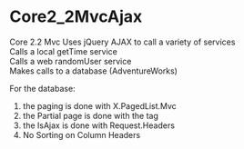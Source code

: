 # Core2_2MvcAjax
Core 2.2 Mvc Uses jQuery AJAX to call a variety of services <br />
Calls a local getTime service<br />
Calls a web randomUser service<br />
Makes calls to a database (AdventureWorks)

For the database: 
  1. the paging is done with X.PagedList.Mvc
  2. the Partial page is done with the <partial /> tag
  3. the IsAjax is done with Request.Headers
  4. No Sorting on Column Headers
